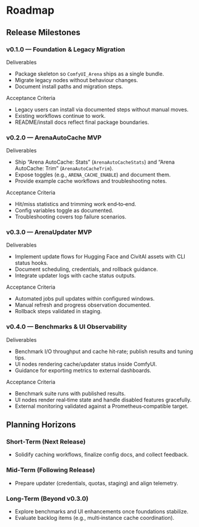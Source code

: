 # Roadmap

## Release Milestones

### v0.1.0 — Foundation & Legacy Migration
Deliverables
- Package skeleton so `ComfyUI_Arena` ships as a single bundle.
- Migrate legacy nodes without behaviour changes.
- Document install paths and migration steps.

Acceptance Criteria
- Legacy users can install via documented steps without manual moves.
- Existing workflows continue to work.
- README/install docs reflect final package boundaries.

### v0.2.0 — ArenaAutoCache MVP
Deliverables
- Ship “Arena AutoCache: Stats” (`ArenaAutoCacheStats`) and “Arena AutoCache: Trim” (`ArenaAutoCacheTrim`).
- Expose toggles (e.g., `ARENA_CACHE_ENABLE`) and document them.
- Provide example cache workflows and troubleshooting notes.

Acceptance Criteria
- Hit/miss statistics and trimming work end‑to‑end.
- Config variables toggle as documented.
- Troubleshooting covers top failure scenarios.

### v0.3.0 — ArenaUpdater MVP
Deliverables
- Implement update flows for Hugging Face and CivitAI assets with CLI status hooks.
- Document scheduling, credentials, and rollback guidance.
- Integrate updater logs with cache status outputs.

Acceptance Criteria
- Automated jobs pull updates within configured windows.
- Manual refresh and progress observation documented.
- Rollback steps validated in staging.

### v0.4.0 — Benchmarks & UI Observability
Deliverables
- Benchmark I/O throughput and cache hit‑rate; publish results and tuning tips.
- UI nodes rendering cache/updater status inside ComfyUI.
- Guidance for exporting metrics to external dashboards.

Acceptance Criteria
- Benchmark suite runs with published results.
- UI nodes render real‑time state and handle disabled features gracefully.
- External monitoring validated against a Prometheus‑compatible target.

## Planning Horizons

### Short‑Term (Next Release)
- Solidify caching workflows, finalize config docs, and collect feedback.

### Mid‑Term (Following Release)
- Prepare updater (credentials, quotas, staging) and align telemetry.

### Long‑Term (Beyond v0.3.0)
- Explore benchmarks and UI enhancements once foundations stabilize.
- Evaluate backlog items (e.g., multi‑instance cache coordination).

